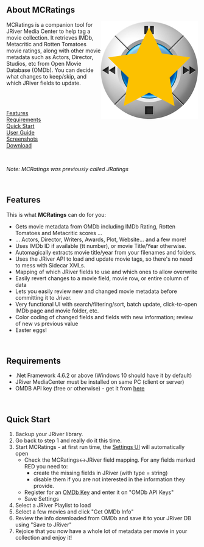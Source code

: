 
About MCRatings
------

<img align="right" src="https://github.com/zybexXL/MCRatings/blob/master/Screenshots/MCRatings.png">

MCRatings is a companion tool for JRiver Media Center to help tag a movie collection. It retrieves IMDb, Metacritic and Rotten Tomatoes movie ratings, along with other movie metadata such as Actors, Director, Studios, etc from Open Movie Database (OMDb). You can decide what changes to keep/skip, and which JRiver fields to update.

<br>
<br>

[Features](#Features)<br>
[Requirements](#Requirements)<br>
[Quick Start](#Quick-Start)<br>
[User Guide](https://github.com/zybexXL/MCRatings/wiki)<br>
[Screenshots](https://github.com/zybexXL/MCRatings/wiki/Screenshots)<br>
[Download](https://github.com/zybexXL/MCRatings/releases/latest)<br>

<br>

*Note: MCRatings was previously called JRatings*

<br>

Features
------
This is what **MCRatings** can do for you:

- Gets movie metadata from OMDb including IMDb Rating, Rotten Tomatoes and Metacritic scores ...
- ... Actors, Director, Writers, Awards, Plot, Website... and a few more!
- Uses IMDb ID if available (tt number), or movie Title/Year otherwise.
- Automagically extracts movie title/year from your filenames and folders.
- Uses the JRiver API to load and update movie tags, so there's no need to mess with Sidecar XMLs.
- Mapping of which JRiver fields to use and which ones to allow overwrite
- Easily revert changes to a movie field, movie row, or entire column of data
- Lets you easily review new and changed movie metadata before committing it to Jriver.
- Very functional UI with search/filtering/sort, batch update, click-to-open IMDb page and movie folder, etc.
- Color coding of changed fields and fields with new information; review of new vs previous value
- Easter eggs!

<br>

Requirements
------
- .Net Framework 4.6.2 or above (Windows 10 should have it by default)
- JRiver MediaCenter must be installed on same PC (client or server)
- OMDB API key (free or otherwise) - get it from [here](http://www.omdbapi.com/apikey.aspx)

<br>

Quick Start
------
1. Backup your JRiver library.
2. Go back to step 1 and really do it this time.  
3. Start MCRatings - at first run time, the [Settings UI](#Configuration) will automatically open
   * Check the MCRatings<->JRiver field mapping. For any fields marked RED you need to:
     * create the missing fields in JRiver (with type = string)
     * disable them if you are not interested in the information they provide.  
   * Register for an [OMDb Key](http://www.omdbapi.com/apikey.aspx) and enter it on "OMDb API Keys"
   * Save Settings
4. Select a JRiver Playlist to load
5. Select a few movies and click "Get OMDb Info"
6. Review the info downloaded from OMDb and save it to your JRiver DB using "Save to JRiver"
7. Rejoice that you now have a whole lot of metadata per movie in your collection and enjoy it!

